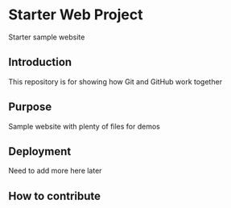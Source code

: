 # Starter Web Project

Starter sample website

## Introduction
This repository is for showing how Git and GitHub work together

## Purpose

Sample website with plenty of files for demos

## Deployment

Need to add more here later 

## How to contribute